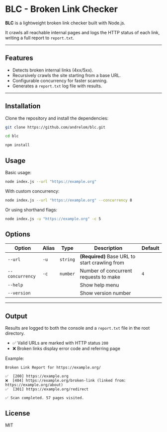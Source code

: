 # BLC - Broken Link Checker

**BLC** is a lightweight broken link checker built with Node.js.

It crawls all reachable internal pages and logs the HTTP status of each link, writing a full report to `report.txt`.

---

## Features

- Detects broken internal links (4xx/5xx).
- Recursively crawls the site starting from a base URL.
- Configurable concurrency for faster scanning.
- Generates a `report.txt` log file with results.

---

## Installation

Clone the repository and install the dependencies:

```bash
git clone https://github.com/andrelom/blc.git

cd blc

npm install
```

## Usage

Basic usage:

```bash
node index.js --url "https://example.org"
```

With custom concurrency:

```bash
node index.js --url "https://example.org" --concurrency 8
```

Or using shorthand flags:

```bash
node index.js -u "https://example.org" -c 5
```

## Options

| Option          | Alias | Type     | Description                                    | Default |
| --------------- | ----- | -------- | ---------------------------------------------- | ------- |
| `--url`         | `-u`  | `string` | **(Required)** Base URL to start crawling from |         |
| `--concurrency` | `-c`  | `number` | Number of concurrent requests to make          | `4`     |
| `--help`        |       |          | Show help menu                                 |         |
| `--version`     |       |          | Show version number                            |         |

---

## Output

Results are logged to both the console and a `report.txt` file in the root directory.

- ✅ Valid URLs are marked with HTTP status `200`
- ❌ Broken links display error code and referring page

Example:

```
Broken Link Report for https://example.org/

✅  [200] https://example.org
❌  [404] https://example.org/broken-link (linked from: https://example.org/about)
✅  [301] https://example.org/redirect

✅ Scan completed. 57 pages visited.

```

## License

MIT
